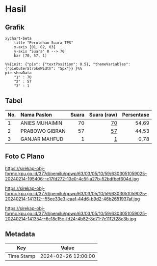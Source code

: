 # Hasil

## Grafik

```mermaid
xychart-beta
    title "Perolehan Suara TPS"
    x-axis [01, 02, 03]
    y-axis "Suara" 0 --> 70
    bar [70, 57, 1]
```

```mermaid
%%{init: {"pie": {"textPosition": 0.5}, "themeVariables": {"pieOuterStrokeWidth": "5px"}} }%%
pie showData
    "1" : 70
    "2" : 57
    "3" : 1
```

## Tabel

| No. | Nama Paslon    | Suara | Suara (raw) | Persentase |
|:--- |:-------------- | -----:| -----------:| ----------:|
| 1   | ANIES MUHAIMIN | 70    | [70][p-1]   | 54,69      |
| 2   | PRABOWO GIBRAN | 57    | [57][p-2]   | 44,53      |
| 3   | GANJAR MAHFUD  | 1     | [1][p-3]    | 0,78       |


[p-1]: https://github.com/gigit-pemilu/pemilu-2024/blob/main/pilpres/hitung-suara/sub/63-kalimantan-selatan/sub/03-banjar/sub/05-martapura/sub/1059-sekumpul/sub/025-tps/sub/paslon-1.txt
[p-2]: https://github.com/gigit-pemilu/pemilu-2024/blob/main/pilpres/hitung-suara/sub/63-kalimantan-selatan/sub/03-banjar/sub/05-martapura/sub/1059-sekumpul/sub/025-tps/sub/paslon-2.txt
[p-3]: https://github.com/gigit-pemilu/pemilu-2024/blob/main/pilpres/hitung-suara/sub/63-kalimantan-selatan/sub/03-banjar/sub/05-martapura/sub/1059-sekumpul/sub/025-tps/sub/paslon-3.txt

## Foto C Plano

https://sirekap-obj-formc.kpu.go.id/377d/pemilu/ppwp/63/03/05/10/59/6303051059025-20240214-195406--c17fd272-13e0-4c5f-a27b-52bdfbef604d.jpg

https://sirekap-obj-formc.kpu.go.id/377d/pemilu/ppwp/63/03/05/10/59/6303051059025-20240214-141312--55ee33e3-caaf-44d6-b9d2-46b2651937af.jpg

https://sirekap-obj-formc.kpu.go.id/377d/pemilu/ppwp/63/03/05/10/59/6303051059025-20240214-141354--6c18c15c-fd24-4b82-8d71-7e1112f28e3b.jpg


## Metadata

| Key        | Value               |
| ---------- | ------------------- |
| Time Stamp | 2024-02-26 12:00:00 |



